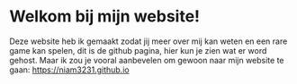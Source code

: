 # **Welkom bij mijn website!**
Deze website heb ik gemaakt zodat jij meer over mij kan weten en een rare game kan spelen, dit is de github pagina, hier kun je zien wat er word gehost.
Maar ik zou je vooral aanbevelen om gewoon naar mijn website te gaan: https://niam3231.github.io
